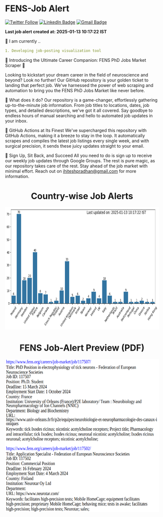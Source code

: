 # FENS-Job Alert

[![Twitter Follow](https://img.shields.io/twitter/follow/pradhitesh?style=social)](https://twitter.com/intent/follow?screen_name=pradhitesh)
[![LinkedIn Badge](https://img.shields.io/badge/-LinkedIn-blue?style=social&logo=Linkedin&logoColor=blue&link=https://www.linkedin.com/in/pradhanhitesh/)](https://www.linkedin.com/in/pradhanhitesh/)
[![Gmail Badge](https://img.shields.io/badge/-ihiteshpradhan@gmail.com-c14438?style=social&logo=Gmail&logoColor=red&link=mailto:ihiteshpradhan@gmail.com)](mailto:ihiteshpradhan@gmail.com)

<b> Last job alert created at: 2025-01-13 10:17:22 IST </b>

🔨 I am currently ..
```yaml
1. Developing job-posting visualization tool 
```

🌟 Introducing the Ultimate Career Companion: FENS PhD Jobs Market Scraper 🌟

Looking to kickstart your dream career in the field of neuroscience and beyond? Look no further! Our GitHub repository is your golden ticket to landing that perfect job. We've harnessed the power of web scraping and automation to bring you the FENS PhD Jobs Market like never before.

🚀 What does it do?
Our repository is a game-changer, effortlessly gathering up-to-the-minute job information. From job titles to locations, dates, job types, and detailed descriptions, we've got it all covered. Say goodbye to endless hours of manual searching and hello to automated job updates in your inbox.

🤖 GitHub Actions at Its Finest
We've supercharged this repository with GitHub Actions, making it a breeze to stay in the loop. It automatically scrapes and compiles the latest job listings every single week, and with surgical precision, it sends these juicy updates straight to your email.

📧 Sign Up, Sit Back, and Succeed
All you need to do is sign up to receive our weekly job updates through Google Groups. The rest is pure magic, as our repository takes care of the rest. Stay ahead of the job market with minimal effort. Reach out on ihiteshpradhan@gmail.com for more information.

<h1 align = "center">Country-wise Job Alerts</h1>
<p align="center">
    <img src="CountryCount_1312025101722.png" width="750" height="400">
</p>

<h1 align = "center">FENS Job-Alert Preview (PDF)</h1>
<p align="center">
    <img src="Job_AlertPreview.png" width="650" height="500">
</p>